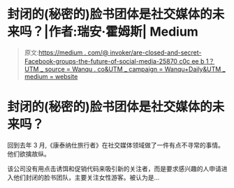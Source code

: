 # 封闭的(秘密的)脸书团体是社交媒体的未来吗？|作者:瑞安·霍姆斯| Medium

> 原文:[https://medium . com/@ invoker/are-closed-and-secret-Facebook-groups-the-future-of-social-media-25870 c0c ee b 1？UTM _ source = Wanqu . co&UTM _ campaign = Wanqu+Daily&UTM _ medium = website](https://medium.com/@invoker/are-closed-and-secret-facebook-groups-the-future-of-social-media-25870c0ceeb1?utm_source=wanqu.co&utm_campaign=Wanqu+Daily&utm_medium=website)



# 封闭的(秘密的)脸书团体是社交媒体的未来吗？

回到去年 3 月,《康泰纳仕旅行者》在社交媒体领域做了一件有点不寻常的事情。他们欲擒故纵。

该公司没有用点击诱饵和促销代码来吸引新的关注者，而是要求感兴趣的人申请进入他们封闭的脸书团队，主要关注女性游客。被认为是…

